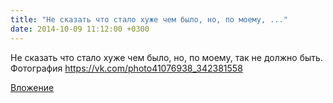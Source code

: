 ```yaml
---
title: "Не сказать что стало хуже чем было, но, по моему, ..."
date: 2014-10-09 11:12:00 +0300
---
```


Не сказать что стало хуже чем было, но, по моему, так не должно быть.
Фотография
https://vk.com/photo41076938_342381558

[Вложение](https://vk.com/photo41076938_342381558)

